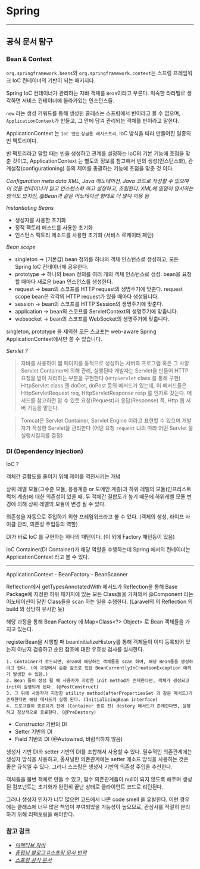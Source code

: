 # Spring 

---

## 공식 문서 탐구

### Bean & Context


`org.springframework.beans`와 `org.springframework.context`는 스프링 프레임워크 IoC 컨테이너의 기반이 되는 패키지다.

Spring IoC 컨테이너가 관리하는 자바 객체를 `Bean`이라고 부른다. 익숙한 라라벨로 생각하면 서비스 컨테이너에 올라가있는 인스턴스들.

`new` 라는 생성 키워드를 통해 생성된 클래스는 스프링에서 빈이라고 볼 수 없으며, `ApplicationContext`가 만들고, 그 안에 담겨 관리되는 객체를 빈이라고 말한다.

ApplicationContext 는 `IoC 엔진` `싱글톤 레지스트리`, IoC 방식을 따라 만들어진 일종의 빈 팩토리이다. 

빈 팩토리라고 말할 때는 빈을 생성하고 관계를 설정하는 IoC의 기본 기능에 초점을 맞춘 것이고, ApplicationContext 는 별도의 정보를 참고해서 빈의 생성(인스턴스화), 관계설정(configurationing) 등의 제어를 총괄하는 기능에 초점을 맞춘 것 이다.

_Configuration meta data XML, Java 애노테이션, Java 코드로 작성할 수 있으며 이 것을 컨테이너가 읽고 인스턴스화 하고 설정하고, 조립한다. XML에 일일이 명시하는 방식도 있지만, @Bean과 같은 어노테이션 형태로 더 많이 이용 됨_


*Instantiating Beans*
* 생성자를 사용한 초기화
* 정적 팩토리 메소드를 사용한 초기화
* 인스턴스 팩토리 메소드를 사용한 초기화 (서비스 로케이터 패턴)

*Bean scope*
* singleton -> (기본값) bean 정의를 하나의 객체 인스턴스로 생성하고, 모든 Spring IoC 컨테이너에 공유한다.
* prototype -> 하나의 bean 정의를 여러 개의 객체 인스턴스로 생성. bean을 요청할 때마다 새로운 bean 인스턴스를 생성한다.
* request -> bean의 스코프를 HTTP request의 생명주기에 맞춘다. request scope bean은 각각의 HTTP request가 있을 때마다 생성됩니다. 
* session -> bean의 스코프를 HTTP Session의 생명주기에 맞춘다. 
* application -> bean의 스코프를 ServletContext의 생명주기에 맞춥니다.
* websocket -> bean의 스코프를 WebSocket의 생명주기에 맞춥니다.

singleton, prototype 을 제외한 모든 스코프는 web-aware Spring ApplicationContext에서만 쓸 수 있습니다.


_Servlet ?_

> 자바를 사용하여 웹 페이지를 동적으로 생성하는 서버측 프로그램 혹은 그 사양
> Servlet Container에 의해 관리, 실행된다
> 개발자는 Servlet을 만들어 HTTP 요청을 받아 처리하는 부분을 구현한다 (`HttpServlet` class 를 통해 구현)
> HttpServlet class 엔 doGet, doPost 등의 메서드가 있는데, 이 메서드들은 HttpServletRequest req, HttpServletResponse resp 를 인자로 갖는다.
> 메서드를 참고하면 알 수 있듯 요청(Request)과 응답(Response) 즉, Http 웹 서버 기능을 맡는다.

> Tomcat은 Servlet Container, Servlet Engine 이라고 표현할 수 있으며 개발자가 작성한 Servlet을 관리한다 (어떤 요청 `request` 냐의 따라 어떤 Servlet 을 실행시킬지를 결정)



### DI (Dependency Injection)

IoC ? 

객체간 결합도를 줄이기 위해 제어를 역전시키는 개념

상위 레벨 모듈(고수준 모듈, 응용계층 or 도메인 계층)과 하위 레벨의 모듈(인프라스트럭처 계층)에 대한 의존성이 있을 때, 두 객체간 결합도가 높기 때문에 하위레벨 모듈 변경에 의해 상위 레벨의 모듈이 변경 될 수 있다.

의존성을 자동으로 주입하기 위한 프레임워크라고 볼 수 있다. (객체의 생성, 라이프 사이클 관리, 의존성 주입등의 역할)

DI가 바로 IoC 를 구현하는 하나의 패턴이다. (이 외에 Factory 패턴등이 있음)

IoC Container(DI Container)가 해당 역할을 수행하는데 Spring 에서의 컨테이너는 ApplicationContext 라고 볼 수 있다. 

---

ApplicationContext - BeanFactory - BeanScanner

Reflection에서 getTypesAnnotatedWith 메서드가 Reflection을 통해 Base Package에 지정한 하위 패키지에 있는 모든 Class들을 가져와서 @Component 라는 어노테이션이 달린 Class들을 scan 하는 일을 수행한다. (Laravel의 의 Reflection 의 build 와 상당히 유사한 듯)

해당 과정을 통해 Bean Factory 에 Map<Class<?> Object> 로 Bean 객체들을 가지고 있는다.

registerBean을 시행할 때 beanInitializeHistory를 통해 객체들이 이미 등록되어 있는지 아닌지 검증하고 순환 참조에 대한 유효성 검사를 실시한다.

```
1. Container가 로드되면, Bean에 해당하는 객체들을 scan 하여, 해당 Bean들을 생성하려고 한다. (이 과정에서 순환 참조로 인한 BeanCurrentlyInCreationException 예외가 발생할 수 있음.)
2. Bean 들이 생성 될 때 사용자가 지정한 init method가 존재한다면, 객체가 생성되고 init이 실행되게 된다. (@PostConstruct)
3. 그 뒤에 사용자가 지정한 utility method(afterPropertiesSet 과 같은 메서드)가 존재한다면 해당 메서드가 실행 된다. (InitializingBean interface)
4. 프로그램이 종료되기 전에 (Container 종료 전) destory 메서드가 존재한다면, 실행하고 정상적으로 종료한다. (@PreDestory)
```

* Constructor 기반의 DI
* Setter 기반의 DI
* Field 기반의 DI (@Autowired, 바람직하지 않음)

생성자 기반 DI와 setter 기반의 DI를 조합해서 사용할 수 있다. 필수적인 의존관계에는 생성자 방식을 사용하고, 옵셔널한 의존관계에는 setter 메소드 방식을 사용하는 것은 좋은 규칙일 수 있다. 그러나 스프링은 생성자 기반의 의존성 주입을 추천한다. 

객체들을 불변 객체로 만들 수 있고, 필수 의존관계들이 null이 되지 않도록 해주며 생성된 컴포넌트는 초기화가 완전히 끝난 상태로 클라이언트 코드로 리턴된다.

그러나 생성자 인자가 너무 많으면 코드에서 나쁜 code smell 을 유발한다. 이런 경우에는 클래스에 너무 많은 책임이 부여되었을 가능성이 높으므로, 관심사를 적절히 분리하기 위해 리팩토링을 해야한다.




### 참고 링크 
- _[이펙티브 자바](http://www.yes24.com/Product/Goods/65551284)_
- _[종립님 블로그 #스프링 문서 번역](https://johngrib.github.io/wiki/spring/document/core/)_
- _[스프링 공식 문서](https://docs.spring.io/spring-framework/docs/current/reference/html/core.html)_

